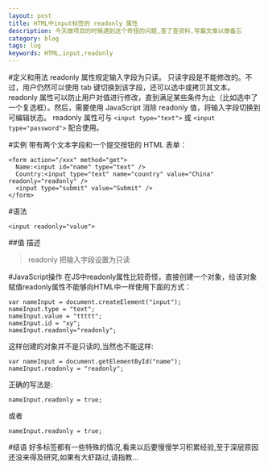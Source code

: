 ```yaml
---
layout: post
title: HTML中input标签的 readonly 属性
description: 今天做项目的时候遇到这个奇怪的问题,查了查资料,写篇文章以做备忘
category: blog
tags: log
keywords: HTML,input,readonly
---
```


#定义和用法
readonly 属性规定输入字段为只读。
只读字段是不能修改的。不过，用户仍然可以使用 tab 键切换到该字段，还可以选中或拷贝其文本。
readonly 属性可以防止用户对值进行修改，直到满足某些条件为止（比如选中了一个复选框）。然后，需要使用 JavaScript 消除 readonly 值，将输入字段切换到可编辑状态。
readonly 属性可与 `<input type="text">` 或 `<input type="password">` 配合使用。

#实例
带有两个文本字段和一个提交按钮的 HTML 表单：

    <form action="/xxx" method="get">
      Name:<input id="name" type="text" />
      Country:<input type="text" name="country" value="China" readonly="readonly" />
      <input type="submit" value="Submit" />
    </form>

#语法

    <input readonly="value">

##值	描述
>readonly	把输入字段设置为只读

#JavaScript操作
在JS中readonly属性比较奇怪，直接创建一个对象，给该对象赋值readonly属性不能够向HTML中一样使用下面的方式：

    var nameInput = document.createElement("input");
    nameInput.type = "text";
    nameInput.value = "ttttt";
    nameInput.id = "xy";
    nameInput.readonly="readonly";

这样创建的对象并不是只读的,当然也不能这样:

    var nameInput = document.getElementById("name");
    nameInput.readonly = "readonly";

正确的写法是:

    nameInput.readonly = true;

或者

    nameInput.readonly = true;

#结语
好多标签都有一些特殊的情况,看来以后要慢慢学习积累经验,至于深层原因还没来得及研究,如果有大虾路过,请指教...